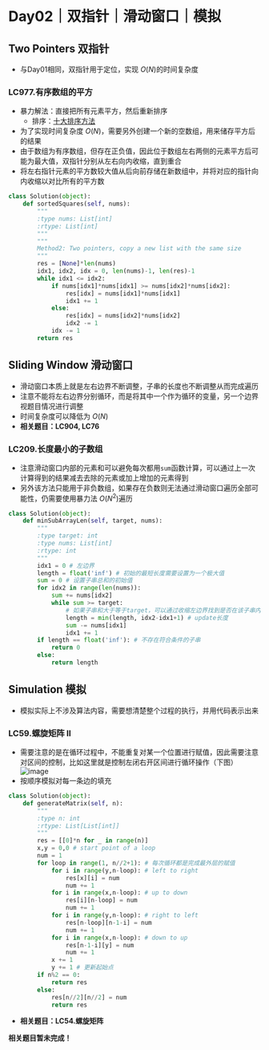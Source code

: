 # Day02｜双指针｜滑动窗口｜模拟
## Two Pointers 双指针
- 与Day01相同，双指针用于定位，实现 $O(N)$的时间复杂度
### LC977.有序数组的平方
- 暴力解法：直接把所有元素平方，然后重新排序
    - 排序：[十大排序方法]()
- 为了实现时间复杂度 $O(N)$，需要另外创建一个新的空数组，用来储存平方后的结果
- 由于数组为有序数组，但存在正负值，因此位于数组左右两侧的元素平方后可能为最大值，双指针分别从左右向内收缩，直到重合
- 将左右指针元素的平方数较大值从后向前存储在新数组中，并将对应的指针向内收缩以对比所有的平方数
```python
class Solution(object):
    def sortedSquares(self, nums):
        """
        :type nums: List[int]
        :rtype: List[int]
        """
        """
        Method2: Two pointers, copy a new list with the same size
        """
        res = [None]*len(nums)
        idx1, idx2, idx = 0, len(nums)-1, len(res)-1
        while idx1 <= idx2:
            if nums[idx1]*nums[idx1] >= nums[idx2]*nums[idx2]:
                res[idx] = nums[idx1]*nums[idx1]
                idx1 += 1
            else:
                res[idx] = nums[idx2]*nums[idx2]
                idx2 -= 1
            idx -= 1
        return res
```
## Sliding Window 滑动窗口
- 滑动窗口本质上就是左右边界不断调整，子串的长度也不断调整从而完成遍历
- 注意不能将左右边界分别循环，而是将其中一个作为循环的变量，另一个边界视题目情况进行调整
- 时间复杂度可以降低为 $O(N)$
- **相关题目：LC904, LC76**
### LC209.长度最小的子数组
- 注意滑动窗口内部的元素和可以避免每次都用`sum`函数计算，可以通过上一次计算得到的结果减去去除的元素或加上增加的元素得到
- 另外该方法只能用于非负数组，如果存在负数则无法通过滑动窗口遍历全部可能性，仍需要使用暴力法 $O(N^2)$遍历
```python
class Solution(object):
    def minSubArrayLen(self, target, nums):
        """
        :type target: int
        :type nums: List[int]
        :rtype: int
        """
        idx1 = 0 # 左边界
        length = float('inf') # 初始的最短长度需要设置为一个极大值
        sum = 0 # 设置子串总和的初始值
        for idx2 in range(len(nums)):
            sum += nums[idx2]
            while sum >= target: 
                # 如果子串和大于等于target，可以通过收缩左边界找到是否在该子串内存在更短的符合条件的子串
                length = min(length, idx2-idx1+1) # update长度
                sum -= nums[idx1]
                idx1 += 1
        if length == float('inf'): # 不存在符合条件的子串
            return 0
        else:
            return length
```
## Simulation 模拟
- 模拟实际上不涉及算法内容，需要想清楚整个过程的执行，并用代码表示出来
### LC59.螺旋矩阵 II
- 需要注意的是在循环过程中，不能重复对某一个位置进行赋值，因此需要注意对区间的控制，比如这里就是控制左闭右开区间进行循环操作（下图）\
![image](https://code-thinking-1253855093.file.myqcloud.com/pics/20220922102236.png)
- 按顺序模拟对每一条边的填充
```python
class Solution(object):
    def generateMatrix(self, n):
        """
        :type n: int
        :rtype: List[List[int]]
        """
        res = [[0]*n for _ in range(n)]
        x,y = 0,0 # start point of a loop
        num = 1
        for loop in range(1, n//2+1): # 每次循环都是完成最外层的赋值
            for i in range(y,n-loop): # left to right
                res[x][i] = num
                num += 1
            for i in range(x,n-loop): # up to down
                res[i][n-loop] = num
                num += 1
            for i in range(y,n-loop): # right to left
                res[n-loop][n-1-i] = num
                num += 1
            for i in range(x,n-loop): # down to up
                res[n-1-i][y] = num
                num += 1
            x += 1
            y += 1 # 更新起始点
        if n%2 == 0:
            return res
        else: 
            res[n//2][n//2] = num
            return res
```
- **相关题目：LC54.螺旋矩阵**

**相关题目暂未完成！**